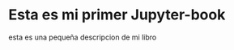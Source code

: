 Esta es mi primer Jupyter-book
============================

esta es una pequeña descripcion de mi libro
